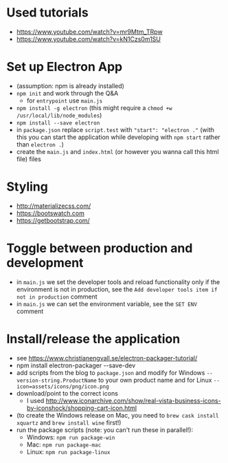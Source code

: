 Used tutorials
==============
* https://www.youtube.com/watch?v=mr9Mtm_TRpw
* https://www.youtube.com/watch?v=kN1Czs0m1SU

Set up Electron App
===================
* (assumption: npm is already installed)
* `npm init` and work through the Q&A
  * for `entrypoint` use `main.js`
* `npm install -g electron` (this might require a `chmod +w /usr/local/lib/node_modules`)
* `npm install --save electron`
* in `package.json` replace `script.test` with `"start": "electron ."` (with this you can start the application while developing with `npm start` rather than `electron .`)
* create the `main.js` and `index.html` (or however you wanna call this html file) files

Styling
=======
* http://materializecss.com/
* https://bootswatch.com
* https://getbootstrap.com/

Toggle between production and development
=========================================
* in `main.js` we set the developer tools and reload functionality only if the environment is not in production, see the `Add developer tools item if not in production` comment
* in `main.js` we can set the environment variable, see the `SET ENV` comment

Install/release the application
===============================
* see https://www.christianengvall.se/electron-packager-tutorial/
* npm install electron-packager --save-dev
* add scripts from the blog to `package.json` and modify for Windows `--version-string.ProductName` to your own product name and for Linux `--icon=assets/icons/png/icon.png`
* download/point to the correct icons
  * I used http://www.iconarchive.com/show/real-vista-business-icons-by-iconshock/shopping-cart-icon.html
* (to create the Windows release on Mac, you need to `brew cask install xquartz` and `brew install wine` first!)
* run the package scripts (note: you can't run these in parallel!):
  * Windows: `npm run package-win`
  * Mac: `npm run package-mac`
  * Linux: `npm run package-linux`
